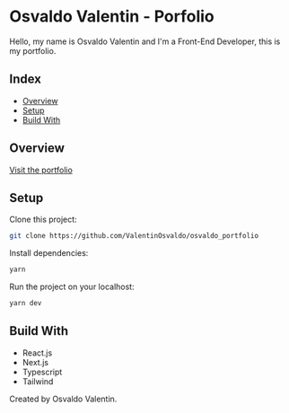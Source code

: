 # Osvaldo Valentin - Porfolio

Hello, my name is Osvaldo Valentin and I'm a Front-End Developer, this is my portfolio.

## Index

- [Overview](#overview)
- [Setup](#setup)
- [Build With](#build-with)

## Overview

[Visit the portfolio](https://osvaldo-portfolio.vercel.app/)

## Setup

Clone this project:

```bash
git clone https://github.com/ValentinOsvaldo/osvaldo_portfolio
```

Install dependencies:

```bash
yarn
```

Run the project on your localhost:

```bash
yarn dev
```

## Build With

- React.js
- Next.js
- Typescript
- Tailwind

Created by Osvaldo Valentin.
